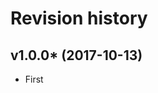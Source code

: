 Revision history
=================================

v1.0.0* (2017-10-13)
---------------------------------

* First
